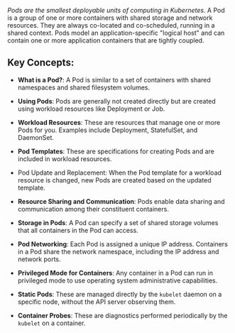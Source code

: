 *Pods are the smallest deployable units of computing in Kubernetes*. A Pod is a group of one or more containers with shared storage and network resources. They are always co-located and co-scheduled, running in a shared context. Pods model an application-specific "logical host" and can contain one or more application containers that are tightly coupled.



## Key Concepts:
- **What is a Pod?**: A Pod is similar to a set of containers with shared namespaces and shared filesystem volumes.

- **Using Pods**: Pods are generally not created directly but are created using workload resources like Deployment or Job.

- **Workload Resources**: These are resources that manage one or more Pods for you. Examples include Deployment, StatefulSet, and DaemonSet.

- **Pod Templates**: These are specifications for creating Pods and are included in workload resources.

- Pod Update and Replacement: When the Pod template for a workload resource is changed, new Pods are created based on the updated template.

- **Resource Sharing and Communication**: Pods enable data sharing and communication among their constituent containers.

- **Storage in Pods**: A Pod can specify a set of shared storage volumes that all containers in the Pod can access.

- **Pod Networking**: Each Pod is assigned a unique IP address. Containers in a Pod share the network namespace, including the IP address and network ports.

- **Privileged Mode for Containers**: Any container in a Pod can run in privileged mode to use operating system administrative capabilities.

- **Static Pods**: These are managed directly by the `kubelet` daemon on a specific node, without the API server observing them.

- **Container Probes**: These are diagnostics performed periodically by the `kubelet` on a container.
